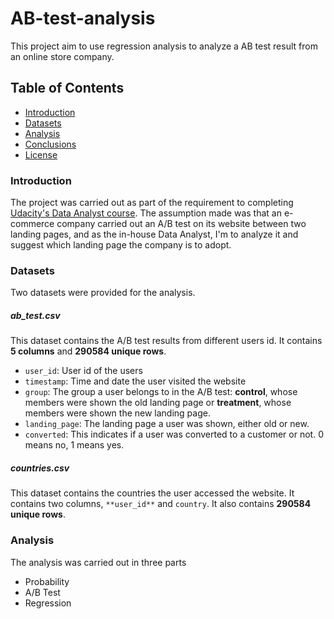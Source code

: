 # AB-test-analysis
This project aim to use regression analysis to analyze a AB test result from an online store company.

## Table of Contents
- [Introduction](#intro)
- [Datasets](#data)
- [Analysis](#analysis)
- [Conclusions](#conclusions)
- [License](#license)

<a id='intro'></a>
### Introduction
The project was carried out as part of the requirement to completing [Udacity's Data Analyst course](https://www.udacity.com/course/data-analyst-nanodegree--nd002).
The assumption made was that an e-commerce company carried out an A/B test on its website between two landing pages, and as the in-house Data Analyst, I'm to analyze it and suggest which landing page the company is to adopt.

<a id='data'></a>
### Datasets
Two datasets were provided for the analysis.
##### ab_test.csv
This dataset contains the A/B test results from different users id. It contains **5 columns** and **290584 unique rows**.
- `user_id`: User id of the users
- `timestamp`: Time and date the user visited the website
- `group`: The group a user belongs to in the A/B test: **control**, whose members were shown the old landing page or **treatment**, whose members were shown the new landing page.
- `landing_page`: The landing page a user was shown, either old or new.
- `converted`: This indicates if a user was converted to a customer or not. 0 means no, 1 means yes.
##### countries.csv
This dataset contains the countries the user accessed the website. It contains two columns, `**user_id**` and `country`. It also contains **290584 unique rows**.

<a id='analysis'></a>
### Analysis
The analysis was carried out in three parts
- Probability
- A/B Test
- Regression
